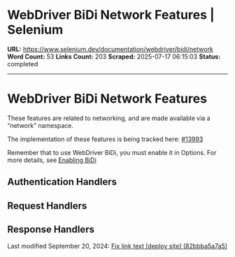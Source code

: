 # WebDriver BiDi Network Features | Selenium

**URL:** https://www.selenium.dev/documentation/webdriver/bidi/network
**Word Count:** 53
**Links Count:** 203
**Scraped:** 2025-07-17 06:15:03
**Status:** completed

---

# WebDriver BiDi Network Features

These features are related to networking, and are made available via a “network” namespace.

The implementation of these features is being tracked here: [\#13993](https://github.com/SeleniumHQ/selenium/issues/13993)

Remember that to use WebDriver BiDi, you must enable it in Options. For more details, see [Enabling BiDi](https://www.selenium.dev/documentation/webdriver/bidi/)

## Authentication Handlers

## Request Handlers

## Response Handlers

Last modified September 20, 2024: [Fix link text \[deploy site\] \(82bbba5a7a5\)](https://github.com/SeleniumHQ/seleniumhq.github.io/commit/82bbba5a7a58fcf5fefb7e94e8f3e919d5c5585e)